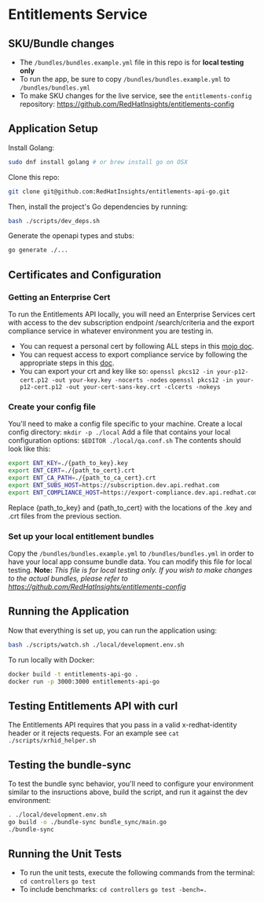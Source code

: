 # Entitlements Service

## SKU/Bundle changes
- The `/bundles/bundles.example.yml` file in this repo is for **local testing only**
- To run the app, be sure to copy `/bundles/bundles.example.yml` to `/bundles/bundles.yml`
- To make SKU changes for the live service, see the `entitlements-config` repository: https://github.com/RedHatInsights/entitlements-config

## Application Setup

Install Golang:

```sh
sudo dnf install golang # or brew install go on OSX
```

Clone this repo:

```sh
git clone git@github.com:RedHatInsights/entitlements-api-go.git
```

Then, install the project's Go dependencies by running:

```sh
bash ./scripts/dev_deps.sh
```

Generate the openapi types and stubs:

```sh
go generate ./...
```

## Certificates and Configuration

### Getting an Enterprise Cert

To run the Entitlements API locally, you will need an Enterprise Services cert with access to the dev subscription endpoint /search/criteria and the export compliance service in whatever environment you are testing in.

* You can request a personal cert by following ALL steps in this [mojo doc](https://mojo.redhat.com/docs/DOC-1144091).
* You can request access to export compliance service by following the appropriate steps in this [doc](https://source.redhat.com/groups/public/it-legal-program/legal_restricted_party_screening_solution_wiki/how_to_use_export_compliance_service#jive_content_id_AuthenticationAccess_as_yourself_for_testingdevelopmentCreating_a_certificate).
* You can export your crt and key like so:
    `openssl pkcs12 -in your-p12-cert.p12 -out your-key.key -nocerts -nodes`
    `openssl pkcs12 -in your-p12-cert.p12 -out your-cert-sans-key.crt -clcerts -nokeys`

### Create your config file

You'll need to make a config file specific to your machine.
Create a local config directory: `mkdir -p ./local`
Add a file that contains your local configuration options: `$EDITOR ./local/qa.conf.sh`
The contents should look like this:

```sh
export ENT_KEY=./{path_to_key}.key
export ENT_CERT=./{path_to_cert}.crt
export ENT_CA_PATH=./{path_to_ca_cert}.crt
export ENT_SUBS_HOST=https://subscription.dev.api.redhat.com
export ENT_COMPLIANCE_HOST=https://export-compliance.dev.api.redhat.com
```

Replace {path_to_key} and {path_to_cert} with the locations of the .key and .crt files from the previous section.

### Set up your local entitlement bundles

Copy the `/bundles/bundles.example.yml` to `/bundles/bundles.yml` in order to have your local app consume bundle data. You can modify this file for local testing.
**Note:** _This file is for local testing only. If you wish to make changes to the actual bundles, please refer to https://github.com/RedHatInsights/entitlements-config_

## Running the Application

Now that everything is set up, you can run the application using:

```bash
bash ./scripts/watch.sh ./local/development.env.sh
```

To run locally with Docker:

```bash
docker build -t entitlements-api-go .
docker run -p 3000:3000 entitlements-api-go
```

## Testing Entitlements API with curl

The Entitlements API requires that you pass in a valid x-redhat-identity header or it rejects requests.
For an example see `cat ./scripts/xrhid_helper.sh`

## Testing the bundle-sync

To test the bundle sync behavior, you'll need to configure your environment similar to the insructions above, build the script, and run it against the dev environment:

```sh
. ./local/development.env.sh
go build -o ./bundle-sync bundle_sync/main.go
./bundle-sync
```

## Running the Unit Tests

* To run the unit tests, execute the following commands from the terminal:
    `cd controllers`
    `go test`
* To include benchmarks:
    `cd controllers`
    `go test -bench=.`
